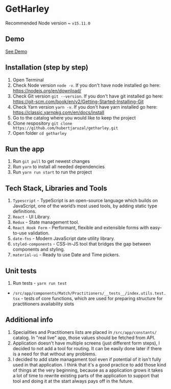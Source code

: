 # GetHarley

Recommended Node version ~ `v15.11.0`

## Demo

[See Demo](https://getharley.herokuapp.com/)

## Installation (step by step)

1. Open Terminal
2. Check Node version `node -v`. If you don't have node installed go here: https://nodejs.org/en/download/
3. Check Git version `git --version`. If you don't have git installed go here: https://git-scm.com/book/en/v2/Getting-Started-Installing-Git
4. Check Yarn version `yarn -v`. If you don't have yarn installed go here: https://classic.yarnpkg.com/en/docs/install
5. Go to the catalog where you would like to keep the project
6. Clone respository `git clone https://github.com/hubertjaruzal/getharley.git`
7. Open folder `cd getharley`

## Run the app

1. Run `git pull` to get newest changes
2. Run `yarn` to install all needed dependencies
3. Run `yarn run start` to run the project

## Tech Stack, Libraries and Tools

1. `Typescript` - TypeScript is an open-source language which builds on JavaScript, one of the world’s most used tools, by adding static type definitions.
2. `React` - UI Library.
3. `Redux` - State management tool.
4. `React Hook Form` - Performant, flexible and extensible forms with easy-to-use validation.
5. `date-fns` - Modern JavaScript date utility library.
6. `styled-components` - CSS-in-JS tool that bridges the gap between components and styling.
7. `material-ui` - Ready to use Date and Time pickers.

## Unit tests

1. Run tests - `yarn run test` 

- `/src/app/components/Match/Practitioners/__tests__/index.utils.test.tsx` - tests of core functions, which are used for preparing structure for practitioners availability slots

## Additional info

1. Specialities and Practitioners lists are placed in `/src/app/constants/` catalog. In "real live" app, those values should be fetched from API.
2. Application doesn't have multiple screens (just different form steps), I decided to not add a tool for routing. It can be easily done later if there is a need for that without any problems.
3. I decided to add state managament tool even if potential of it isn't fully used in that application. I think that it's a good practice to add those kind of things at the very beginning, because as a application grows it takes a lot of time to rewrite existing parts of the application to support that tool and doing it at the start always pays off in the future.